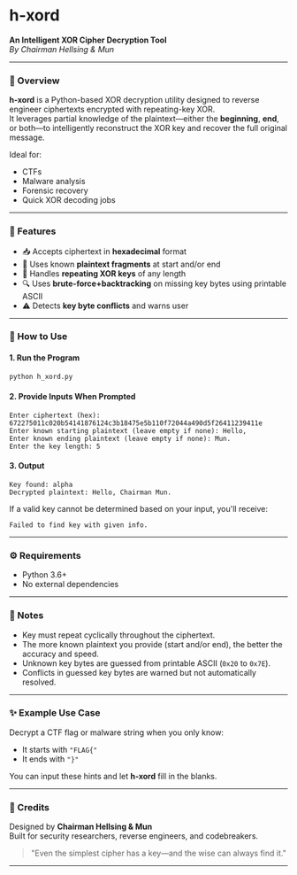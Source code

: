 # h-xord

**An Intelligent XOR Cipher Decryption Tool**  
_By Chairman Hellsing & Mun_

---

### 🧠 Overview

**h-xord** is a Python-based XOR decryption utility designed to reverse engineer ciphertexts encrypted with repeating-key XOR.  
It leverages partial knowledge of the plaintext—either the **beginning**, **end**, or both—to intelligently reconstruct the XOR key and recover the full original message.

Ideal for:
- CTFs
- Malware analysis
- Forensic recovery
- Quick XOR decoding jobs

---

### 🔑 Features

- 📥 Accepts ciphertext in **hexadecimal** format
- 🧩 Uses known **plaintext fragments** at start and/or end
- 🔁 Handles **repeating XOR keys** of any length
- 🔍 Uses **brute-force+backtracking** on missing key bytes using printable ASCII
- ⚠️ Detects **key byte conflicts** and warns user

---

### 🚀 How to Use

#### 1. **Run the Program**
```bash
python h_xord.py
```

#### 2. **Provide Inputs When Prompted**
```text
Enter ciphertext (hex): 672275011c020b54141876124c3b18475e5b110f72044a490d5f26411239411e
Enter known starting plaintext (leave empty if none): Hello,
Enter known ending plaintext (leave empty if none): Mun.
Enter the key length: 5
```

#### 3. **Output**
```text
Key found: alpha
Decrypted plaintext: Hello, Chairman Mun.
```

If a valid key cannot be determined based on your input, you'll receive:
```text
Failed to find key with given info.
```

---

### ⚙️ Requirements

- Python 3.6+
- No external dependencies

---

### 📜 Notes

- Key must repeat cyclically throughout the ciphertext.
- The more known plaintext you provide (start and/or end), the better the accuracy and speed.
- Unknown key bytes are guessed from printable ASCII (`0x20` to `0x7E`).
- Conflicts in guessed key bytes are warned but not automatically resolved.

---

### ✨ Example Use Case

Decrypt a CTF flag or malware string when you only know:

- It starts with `"FLAG{"`  
- It ends with `"}"`

You can input these hints and let **h-xord** fill in the blanks.

---

### 👑 Credits

Designed by **Chairman Hellsing & Mun**  
Built for security researchers, reverse engineers, and codebreakers.

> "Even the simplest cipher has a key—and the wise can always find it."

---
